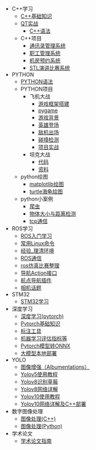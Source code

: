 <!-- _sidebar.md -->

* C++学习
  * [C++基础知识](/C++学习/C++基础知识.md)
  * [QT实战](/C++学习/QT实战（C++）.md)
    * [C++语法](/C++语法/C++复查.md)
  * C++项目
    * [通讯录管理系统](/C++语法/通讯录管理系统.md)
    * [职工管理系统](/C++语法/职工管理系统.md)
    * [机房预约系统](/C++语法/机房预约系统.md)
    * [STL演讲比赛系统](/C++语法/基于STL的演讲比赛流程管理系统.md)
* PYTHON
  * [PYTHON语法](/PYTHON语法/PYTHON复查.md)
  * PYTHON项目
    * 飞机大战
      * [游戏框架搭建](/PYTHON语法/飞机大战/游戏框架搭建.md)
      * [pygame](/PYTHON语法/飞机大战/pygame%20快速入门.md)
      * [游戏背景](/PYTHON语法/飞机大战/游戏背景.md)
      * [英雄登场](/PYTHON语法/飞机大战/英雄登场.md)
      * [敌机出场](/PYTHON语法/飞机大战/敌机出场.md)
      * [碰撞检测](/PYTHON语法/飞机大战/碰撞检测.md)
      * [项目实战](/PYTHON语法/飞机大战/项目实战%20——%20飞机大战.md)
    * 坦克大战 
      * [代码](/PYTHON语法/坦克大战/代码/tank.md)
      * [资料](/PYTHON语法/坦克大战/资料/resource.md)
  * python绘图
    * [matplotlib绘图](/python绘图/matplotlib绘图.md)
    * [turtle海龟绘图](/python绘图/turtle海龟绘图.md)
  * python小案例
    * [爬虫](/python小案例/爬虫.md)
    * [物体大小与距离检测](/python小案例/物体大小与距离检测.md)
    * [tcp通信](/python小案例/tcp通信.md)
* ROS学习
  * [ROS入门学习](/ROS学习/ROS入门学习.md)
  * [常用Linux命令](/ROS学习/常用Linux命令.md.md)
  * [经验_理清环境](/ROS学习/经验_理清环境.md)
  * [ROS通信](/ROS学习/ROS通信.md)
  * [ros仿真比赛整理](/ROS学习/ros仿真比赛整理.md)
  * [导航Action接口](/ROS学习/导航Action接口.md)
  * [航点导航插件](/ROS学习/航点导航插件.md)
  * [相机话题](/ROS学习/相机话题.md)
* STM32
  * [STM32学习](/STM32/STM32.md)
* 深度学习
  * [深度学习(pytorch)](/深度学习/深度学习（pytorch）.md)
  * [Pytorch基础知识](/深度学习/Pytorch基础知识.md)
  * [标注工具](/深度学习/标注工具.md)
  * [机器学习评估指标等](/深度学习/机器学习评估指标等.md)
  * [Pytorch模型转ONNX](/深度学习/Pytorch模型转ONNX.md)
  * [大模型本地部署](/深度学习/大模型本地部署.md)
* YOLO
  * [图像增强（Albumentations）](/YOLO/图像增强（Albumentations）.md)
  * [Yolov5使用教程](/YOLO/Yolov5使用教程.md)
  * [Yolov8识别草莓](/YOLO/Yolov8识别草莓.md)
  * [Yolov8网络详解](/YOLO/Yolov8网络详解.md)
  * [Yolov10使用教程](/YOLO/Yolov10使用教程.md)
  * [Yolov10网络详解及C++部署](/YOLO/Yolov10网络详解及C++部署.md)
* 数字图像处理
  * [图像处理(C++)](/数字图像处理/图像处理（C++）.md)
  * [图像处理(Python)](/数字图像处理/图像处理（Python）.md)
* 学术论文
  * [学术论文指南](/学术论文/academic_paper.md)
